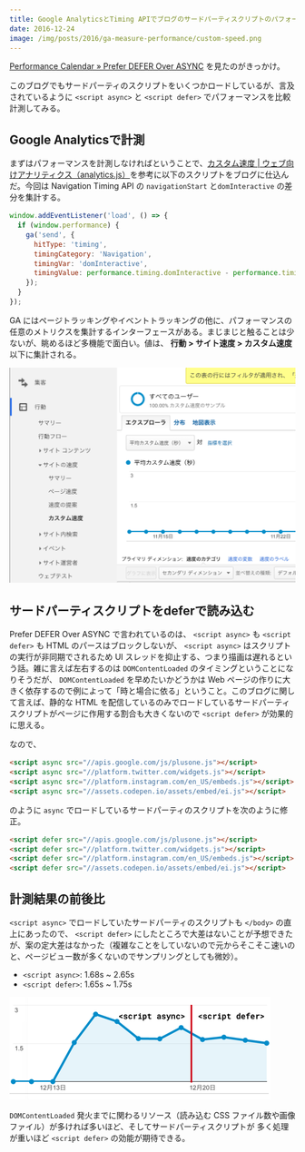 ```yaml
---
title: Google AnalyticsとTiming APIでブログのサードパーティスクリプトのパフォーマンス計測
date: 2016-12-24
image: /img/posts/2016/ga-measure-performance/custom-speed.png
---
```


[Performance Calendar &raquo; Prefer DEFER Over ASYNC](http://calendar.perfplanet.com/2016/prefer-defer-over-async/) を見たのがきっかけ。

このブログでもサードパーティのスクリプトをいくつかロードしているが、言及されているように `<script async>` と `<script defer>` でパフォーマンスを比較計測してみる。

## Google Analyticsで計測

まずはパフォーマンスを計測しなければということで、[カスタム速度 | ウェブ向けアナリティクス（analytics.js）](https://developers.google.com/analytics/devguides/collection/analyticsjs/user-timings?hl=ja)を参考に以下のスクリプトをブログに仕込んだ。今回は Navigation Timing API の `navigationStart` と`domInteractive` の差分を集計する。

```javascript
window.addEventListener('load', () => {
  if (window.performance) {
    ga('send', {
      hitType: 'timing',
      timingCategory: 'Navigation',
      timingVar: 'domInteractive',
      timingValue: performance.timing.domInteractive - performance.timing.navigationStart
    });
  }
});
```

GA にはページトラッキングやイベントトラッキングの他に、パフォーマンスの任意のメトリクスを集計するインターフェースがある。まじまじと触ることは少ないが、眺めるほど多機能で面白い。値は、 **行動 > サイト速度 > カスタム速度** 以下に集計される。

![](/img/posts/2016/ga-measure-performance/custom-speed.png)

## サードパーティスクリプトをdeferで読み込む

Prefer DEFER Over ASYNC で言われているのは、 `<script async>` も `<script defer>` も HTML のパースはブロックしないが、 `<script async>` はスクリプトの実行が非同期でされるため UI スレッドを抑止する、つまり描画は遅れるという話。雑に言えば左右するのは `DOMContentLoaded` のタイミングということになりそうだが、 `DOMContentLoaded` を早めたいかどうかは Web ページの作りに大きく依存するので例によって「時と場合に依る」ということ。このブログに関して言えば、静的な HTML を配信しているのみでロードしているサードパーティスクリプトがページに作用する割合も大きくないので `<script defer>` が効果的に思える。

なので、

```html
<script async src="//apis.google.com/js/plusone.js"></script>
<script async src="//platform.twitter.com/widgets.js"></script>
<script async src="//platform.instagram.com/en_US/embeds.js"></script>
<script async src="//assets.codepen.io/assets/embed/ei.js"></script>
```

のように `async` でロードしているサードパーティのスクリプトを次のように修正。

```html
<script defer src="//apis.google.com/js/plusone.js"></script>
<script defer src="//platform.twitter.com/widgets.js"></script>
<script defer src="//platform.instagram.com/en_US/embeds.js"></script>
<script defer src="//assets.codepen.io/assets/embed/ei.js"></script>
```

## 計測結果の前後比

`<script async>` でロードしていたサードパーティのスクリプトも `</body>` の直上にあったので、 `<script defer>` にしたところで大差はないことが予想できたが、案の定大差はなかった（複雑なことをしていないので元からそこそこ速いのと、ページビュー数が多くないのでサンプリングとしても微妙）。

- `<script async>`: 1.68s ~ 2.65s
- `<script defer>`: 1.65s ~ 1.75s

![計測結果の前後比](/img/posts/2016/ga-measure-performance/result.png)

 `DOMContentLoaded` 発火までに関わるリソース（読み込む CSS ファイル数や画像ファイル）が多ければ多いほど、そしてサードパーティスクリプトが
多く処理が重いほど `<script defer>` の効能が期待できる。
